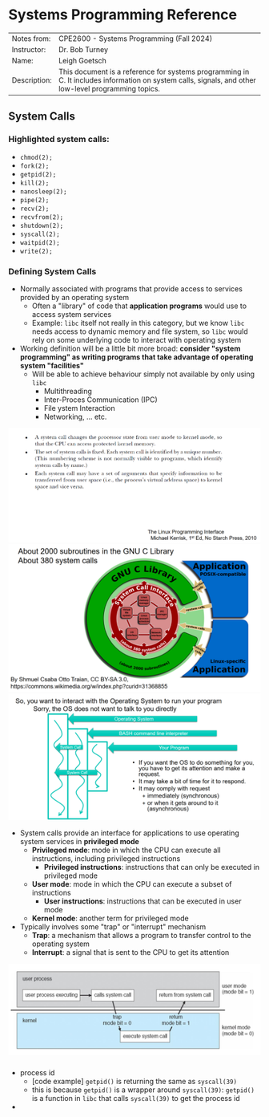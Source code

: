 # Systems Programming Reference 
|              |                                                                                                                                                      |
|--------------|------------------------------------------------------------------------------------------------------------------------------------------------------|
| Notes from:  | CPE2600 - Systems Programming (Fall 2024)                                                                                                            |
| Instructor:  | Dr. Bob Turney                                                                                                                                       |
| Name:        | Leigh Goetsch                                                                                                                                        |
| Description: | This document is a reference for systems programming in C. It includes information on system calls, signals, and other low-level programming topics. |

## System Calls
### Highlighted system calls:
- `chmod(2);`
- `fork(2);`
- `getpid(2);`
- `kill(2);`
- `nanosleep(2);`
- `pipe(2);`
- `recv(2);`
- `recvfrom(2);`
- `shutdown(2);`
- `syscall(2);`
- `waitpid(2);`
- `write(2);`

### Defining System Calls
- Normally associated with programs that provide access to services provided by an operating system
  - Often a "library" of code that **application programs** would use to access system services
  - Example: `libc` itself not really in this category, but we know `libc` needs access to dynamic memory and file system, so `libc` would rely on some underlying code to interact with operating system
- Working definition will be a little bit more broad: **consider "system programming" as writing programs that take advantage of operating system "facilities"**
  - Will be able to achieve behaviour simply not available by only using `libc`
    - Multithreading
    - Inter-Proces Communication (IPC)
    - File ystem Interaction
    - Networking, ... etc.

![System Call Definition](images/sys_prog/sys-call-def.png)
![GNU sys calls](images/sys_prog/gnu-syscalls.png)
![OS](images/sys_prog/os-prog.png)

- System calls provide an interface for applications to use operating system services in **privileged mode**
  - **Privileged mode**: mode in which the CPU can execute all instructions, including privileged instructions
    - **Privileged instructions**: instructions that can only be executed in privileged mode
  - **User mode**: mode in which the CPU can execute a subset of instructions
    - **User instructions**: instructions that can be executed in user mode
  - **Kernel mode**: another term for privileged mode
- Typically involves some "trap" or "interrupt" mechanism
  - **Trap**: a mechanism that allows a program to transfer control to the operating system
  - **Interrupt**: a signal that is sent to the CPU to get its attention

![Mode Diagram](images/sys_prog/process-layer.png)

### 
- process id 
  - [code example] `getpid()` is returning the same as `syscall(39)`
  - this is because `getpid()` is a wrapper around `syscall(39)`: `getpid()` is a function in `libc` that calls `syscall(39)` to get the process id
- 